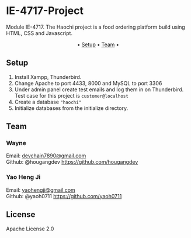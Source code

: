 # IE-4717-Project

Module IE-4717. The Haochi project is a food ordering platform build using HTML, CSS and Javascript.  

<p align="center">•
  <a href="#setup">Setup</a> •
  <a href="#team">Team</a> •
</p>

## Setup

1) Install Xampp, Thunderbird.
2) Change Apache to port 4433, 8000 and MySQL to port 3306
3) Under admin panel create test emails and log them in on Thunderbird. Test case for this project is ```customer@localhost```
4) Create a database ```"haochi"```
5) Initialize databases from the initialize directory.
 

## Team

### Wayne
Email: devchain7890@gmail.com  
Github: @hougangdev https://github.com/hougangdev

### Yao Heng Ji
Email: yaohengji@gmail.com  
Github: @yaoh0711 https://github.com/yaoh0711


## License
Apache License 2.0
